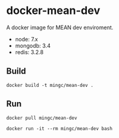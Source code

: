 # docker-mean-dev

A docker image for MEAN dev enviroment.

* node: 7.x
* mongodb: 3.4
* redis: 3.2.8

## Build

    docker build -t mingc/mean-dev .
  
## Run

    docker pull mingc/mean-dev

    docker run -it --rm mingc/mean-dev bash


